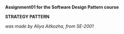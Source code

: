 **Assignment01 for the Software Design Pattern course**

__STRATEGY PATTERN__

_was made by Aliya Aitkozha, from SE-2001_
